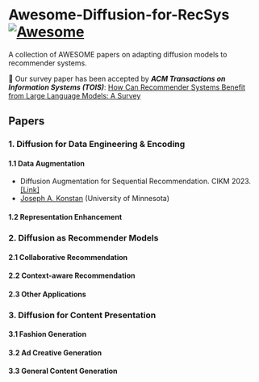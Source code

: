# Awesome-Diffusion-for-RecSys [![Awesome](https://awesome.re/badge.svg)](https://awesome.re)

A collection of AWESOME papers on adapting diffusion models to recommender systems. 

:tada: Our survey paper has been accepted by **_ACM Transactions on Information Systems (TOIS)_**: [How Can Recommender Systems Benefit from Large Language Models: A Survey](https://dl.acm.org/doi/10.1145/3678004)

## Papers

### 1. Diffusion for Data Engineering & Encoding

#### 1.1 Data Augmentation

* Diffusion Augmentation for Sequential Recommendation. CIKM 2023.
[[Link]](https://arxiv.org/abs/2309.12858)
* [Joseph A. Konstan](http://konstan.umn.edu/) (University of Minnesota)

#### 1.2 Representation Enhancement

### 2. Diffusion as Recommender Models

#### 2.1 Collaborative Recommendation


#### 2.2 Context-aware Recommendation


#### 2.3 Other Applications

### 3. Diffusion for Content Presentation

#### 3.1 Fashion Generation


#### 3.2 Ad Creative Generation


#### 3.3 General Content Generation





